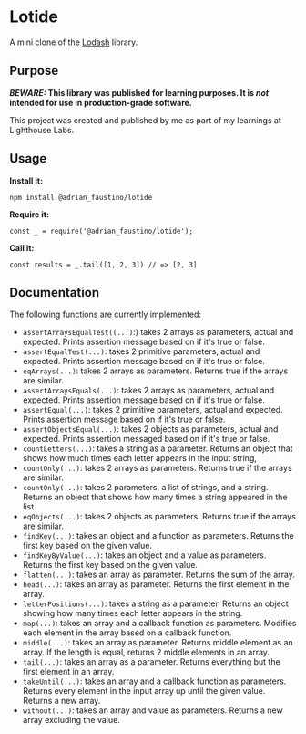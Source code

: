 # Lotide

A mini clone of the [Lodash](https://lodash.com) library.

## Purpose

**_BEWARE:_ This library was published for learning purposes. It is _not_ intended for use in production-grade software.**

This project was created and published by me as part of my learnings at Lighthouse Labs. 

## Usage

**Install it:**

`npm install @adrian_faustino/lotide`

**Require it:**

`const _ = require('@adrian_faustino/lotide');`

**Call it:**

`const results = _.tail([1, 2, 3]) // => [2, 3]`

## Documentation

The following functions are currently implemented:

* `assertArraysEqualTest((...)`:) takes 2 arrays as parameters, actual and expected. Prints assertion message based on if it's true or false.
* `assertEqualTest(...)`: takes 2 primitive parameters, actual and expected. Prints assertion message based on if it's true or false.
* `eqArrays(...)`: takes 2 arrays as parameters. Returns true if the arrays are similar.
* `assertArraysEquals(...)`: takes 2 arrays as parameters, actual and expected. Prints assertion message based on if it's true or false.
* `assertEqual(...)`: takes 2 primitive parameters, actual and expected. Prints assertion message based on if it's true or false.
* `assertObjectsEqual(...)`: takes 2 objects as parameters, actual and expected. Prints assertion messaged based on if it's true or false.
* `countLetters(...)`: takes a string as a parameter. Returns an object that shows how much times each letter appears in the input string,
* `countOnly(...)`: takes 2 arrays as parameters. Returns true if the arrays are similar.
* `countOnly(...)`: takes 2 parameters, a list of strings, and a string. Returns an object that shows how many times a string appeared in the list.
* `eqObjects(...)`: takes 2 objects as parameters. Returns true if the arrays are similar.
* `findKey(...)`: takes an object and a function as parameters. Returns the first key based on the given value.
* `findKeyByValue(...)`: takes an object and a value as parameters. Returns the first key based on the given value. 
* `flatten(...)`: takes an array as parameter. Returns the sum of the array.
* `head(...)`: takes an array as parameter. Returns the first element in the array.
* `letterPositions(...)`: takes a string as a parameter. Returns an object showing how many times each letter appears in the string.
* `map(...)`: takes an array and a callback function as parameters. Modifies each element in the array based on a callback function.
* `middle(...)`: takes an array as parameter. Returns middle element as an array. If the length is equal, returns 2 middle elements in an array.
* `tail(...)`: takes an array as a parameter. Returns everything but the first element in an array.
* `takeUntil(...)`: takes an array and a callback function as parameters. Returns every element in the input array up until the given value. Returns a new array.
* `without(...)`: takes an array and value as parameters. Returns a new array excluding the value.
